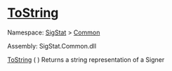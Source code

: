 # [ToString](./Signer-100663452.md)

Namespace: [SigStat]() > [Common](./../README.md)

Assembly: SigStat.Common.dll

[ToString](./Signer-100663452.md) (  )	Returns a string representation of a Signer
